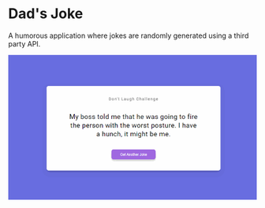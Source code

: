 # Dad's Joke
A humorous application where jokes are randomly generated using a third party API.

<img src="/jokes.gif" alt="Dad joke">
